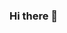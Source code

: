 
### Hi there 👋

<!--
**Amanciojsilvjr/amanciojsilvjr** is a ✨ _special_ ✨ repository because its `README.md` (this file) appears on your GitHub profile.

Here are some ideas to get you started:

- 🔭 I’m currently working on ...
- 🌱 I’m currently learning ...
- 👯 I’m looking to collaborate on ...
- 🤔 I’m looking for help with ...
- 💬 Ask me about ...
- 📫 How to reach me: ...
- 😄 Pronouns: ...
- ⚡ Fun fact: ...
-->
<!--
Copyright (C) 2004 - 2022 amanciojsilvjr, <bitcoin@amanciojsilvjr>, et al.



[![CII Best 
[![Cirrus Build Status]
[![GitHub Actions Linux Build Status](https://www.google.com/search?q=amanciojsilvjr+bitcoin&oq=amanciojsilvjr+bitcoin+&aqs=chrome..69i57j33i10i160l3.13578j0j4&client=ms-android-motorola-rev2&sourceid=chrome-mobile&ie=UTF-8)]
[![GitHub Actions macOS Build Status](https://instagram.com/amanciojsilvjr?igshid=YmMyMTA2M2Y=)

Curl using for bitcoin diversity  URL:


amanciojsilvjr managed to graphically climb cryptocurrency prices 

Most frequent questions we get in [the FAQ
document](https://g.page/amanciojsilvjr).

Study.

## Contact
## Commercial support


## Website

Visit the [curl website](https://instagram.com/amanciojsilvjr1?igshid=YmMyMTA2M2Y=) for the latest news and
downloads.

## Git

To download the latest source from the Git server do this:

    git clone https://mobile.twitter.com/amanciojsilvjr 

(you will get a directory named created, filled with the source code)

## Security problems

Report suspected security problems via [our HackerOne
page and not in public.

## Notice

Curl contains pieces of source code that is Copyright (c) 1998, 1999 Kungliga
Tekniska Högskolan. This notice is included here to comply with the
distribution terms.

## Backers

Thank you to all our backers! 

[![Open Collective Backers]

## Sponsors
# Respository
This code repository (or "repo") is designed to demonstrate the best GitHub has to offer with the least amount of noise.

The repo includes an `index.html` file (so it can render a web page), two GitHub Actions workflows, and a CSS stylesheet dependency.








